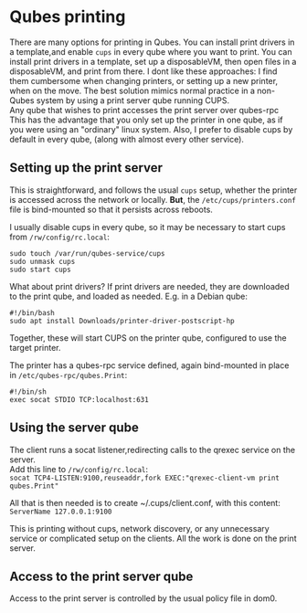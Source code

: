 # Qubes printing
There are many options for printing in Qubes.
You can install print drivers in a template,and enable `cups` in every qube where you want to print.
You can install print drivers in a template, set up a disposableVM, then open files in a disposableVM, and print from there.
I dont like these approaches: I find them cumbersome when changing printers, or setting up a new printer, when on the move.
The best solution mimics normal practice in a non-Qubes system by using a print server qube running CUPS.  
Any qube that wishes to print accesses the print server over qubes-rpc  
This has the advantage that you only set up the printer in one qube, as if you were using an "ordinary" linux system.
Also, I prefer to disable cups by default in every qube, (along with almost every other service).

## Setting up the print server
This is straightforward, and follows the usual `cups` setup, whether the printer is accessed across the network or locally.
**But**, the `/etc/cups/printers.conf` file is bind-mounted so that it persists across reboots.

I usually disable cups in every qube, so it may be necessary to start cups from `/rw/config/rc.local`:
```
sudo touch /var/run/qubes-service/cups
sudo unmask cups
sudo start cups
```

What about print drivers?
If print drivers are needed, they are downloaded to the print qube, and loaded as needed.
E.g. in a Debian qube:  
```
#!/bin/bash
sudo apt install Downloads/printer-driver-postscript-hp
```

Together, these will start CUPS on the printer qube, configured to use the target printer.  

The printer has a qubes-rpc service defined, again bind-mounted in place in `/etc/qubes-rpc/qubes.Print`:  
```
#!/bin/sh
exec socat STDIO TCP:localhost:631
```

## Using the server qube

The client runs a socat listener,redirecting calls to the qrexec service on the server.  
Add this line to  `/rw/config/rc.local`:  
`socat TCP4-LISTEN:9100,reuseaddr,fork EXEC:"qrexec-client-vm print qubes.Print"`

All that is then needed is to create ~/.cups/client.conf, with this content:  
`ServerName 127.0.0.1:9100`

This is printing without cups, network discovery, or any unnecessary service or complicated setup on the clients.
All the work is done on the print server.

## Access to the print server qube
Access to the print server is controlled by the usual policy file in dom0.
